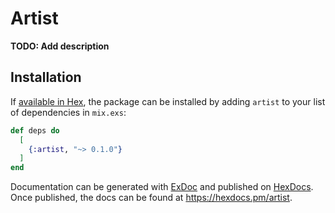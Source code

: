 # Artist

**TODO: Add description**

## Installation

If [available in Hex](https://hex.pm/docs/publish), the package can be installed
by adding `artist` to your list of dependencies in `mix.exs`:

```elixir
def deps do
  [
    {:artist, "~> 0.1.0"}
  ]
end
```

Documentation can be generated with [ExDoc](https://github.com/elixir-lang/ex_doc)
and published on [HexDocs](https://hexdocs.pm). Once published, the docs can
be found at <https://hexdocs.pm/artist>.

